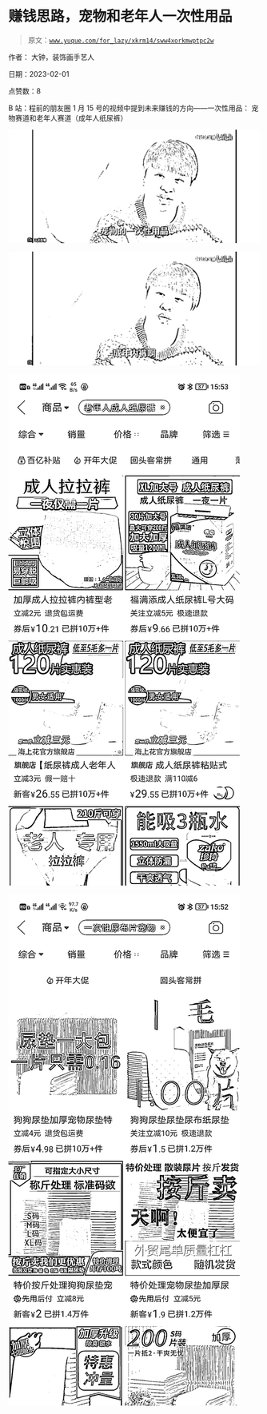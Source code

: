 # 赚钱思路，宠物和老年人一次性用品

> 原文：[`www.yuque.com/for_lazy/xkrm14/sww4xorkmwptpc2w`](https://www.yuque.com/for_lazy/xkrm14/sww4xorkmwptpc2w)



作者： 大钟，装饰画手艺人 

日期：2023-02-01 

点赞数：8 

B 站：程前的朋友圈 1 月 15 号的视频中提到未来赚钱的方向——一次性用品： 宠物赛道和老年人赛道（成年人纸尿裤） 

![](img/5aaa8ff2d13b770344a40622d9148352.png)  

![](img/01dabe275f80d60d6e6331dc05dddb51.png)  

![](img/34aa942fe1188f9985670c9354e2842d.png) 

![](img/31d2c21e48034dc54123a1cdbd4cb724.png)  


